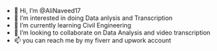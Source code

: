 - 👋 Hi, I’m @AliNaveed17
- 👀 I’m interested in doing Data anlysis and Transcription
- 🌱 I’m currently learning Civil Engineering
- 💞️ I’m looking to collaborate on Data Analysis and video transcription
- 📫 you can reach me by my fiverr and upwork account

<!---
AliNaveed17/AliNaveed17 is a ✨ special ✨ repository because its `README.md` (this file) appears on your GitHub profile.
You can click the Preview link to take a look at your changes.
--->

